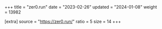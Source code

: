 +++
title = "zer0.run"
date = "2023-02-26"
updated = "2024-01-08"
weight = 13982

[extra]
source = "https://zer0.run/"
ratio = 5
size = 14
+++
